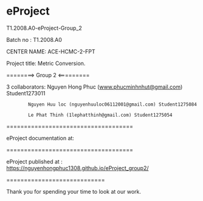 # eProject

T1.2008.A0-eProject-Group_2

Batch no : T1.2008.A0

CENTER NAME: ACE-HCMC-2-FPT

Project title: Metric Conversion.

========> Group 2 <=========

3 collaborators:
            Nguyen Hong Phuc (www.phucminhnhut@gmail.com) Student1273011

            Nguyen Huu loc (nguyenhuuloc06112001@gmail.com) Student1275084 
             
            Le Phat Thinh (1lephatthinh@gmail.com) Student1275054
            
====================================

eProject documentation at: 



====================================

eProject published at :  https://nguyenhongphuc1308.github.io/eProject_group2/


============================

Thank you for spending your time to look at our work.
